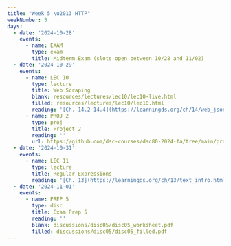 ```yaml
---
title: "Week 5 \u2013 HTTP"
weekNumber: 5
days:
  - date: '2024-10-28'
    events:
      - name: EXAM
        type: exam
        title: Midterm Exam (slots open between 10/28 and 11/02)
  - date: '2024-10-29'
    events:
      - name: LEC 10
        type: lecture
        title: Web Scraping
        blank: resources/lectures/lec10/lec10-live.html
        filled: resources/lectures/lec10/lec10.html
        reading: '[Ch. 14.2-14.4](https://learningds.org/ch/14/web_json.html)'
      - name: PROJ 2
        type: proj
        title: Project 2
        reading: ''
        url: https://github.com/dsc-courses/dsc80-2024-fa/tree/main/projects/project02
  - date: '2024-10-31'
    events:
      - name: LEC 11
        type: lecture
        title: Regular Expressions
        reading: '[Ch. 13](https://learningds.org/ch/13/text_intro.html)'
  - date: '2024-11-01'
    events:
      - name: PREP 5
        type: disc
        title: Exam Prep 5
        reading: ''
        blank: discussions/disc05/disc05_worksheet.pdf
        filled: discussions/disc05/disc05_filled.pdf
---
```

